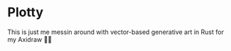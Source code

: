 # Plotty

This is just me messin around with vector-based generative art in Rust for my Axidraw 👩‍🍳
